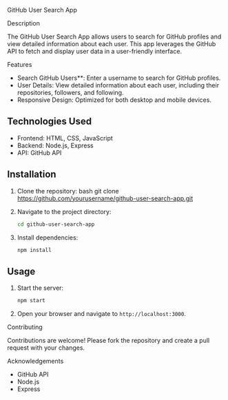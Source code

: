 GitHub User Search App

Description

The GitHub User Search App allows users to search for GitHub profiles and view detailed information about each user. This app leverages the GitHub API to fetch and display user data in a user-friendly interface.

Features

- Search GitHub Users**: Enter a username to search for GitHub profiles.
- User Details: View detailed information about each user, including their repositories, followers, and following.
- Responsive Design: Optimized for both desktop and mobile devices.

## Technologies Used

- Frontend: HTML, CSS, JavaScript
- Backend: Node.js, Express
- API: GitHub API

## Installation

1. Clone the repository:
    bash
    git clone https://github.com/yourusername/github-user-search-app.git
    
2. Navigate to the project directory:
    ```bash
    cd github-user-search-app
    ```
3. Install dependencies:
    ```bash
    npm install
    ```

## Usage

1. Start the server:
    ```bash
    npm start
    ```
2. Open your browser and navigate to `http://localhost:3000`.

Contributing

Contributions are welcome! Please fork the repository and create a pull request with your changes.


Acknowledgements

- GitHub API
- Node.js
- Express

